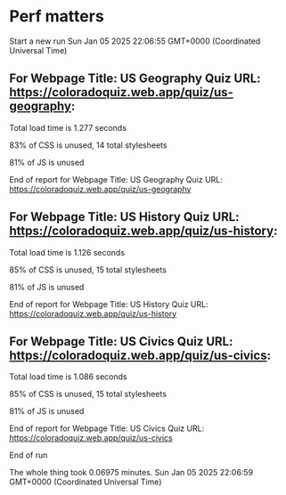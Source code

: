 # Perf matters


Start a new run
Sun Jan 05 2025 22:06:55 GMT+0000 (Coordinated Universal Time)








## For Webpage Title: US Geography Quiz URL: https://coloradoquiz.web.app/quiz/us-geography: 


Total load time is 1.277 seconds


83% of CSS is unused, 14 total stylesheets


81% of JS is unused


End of report for Webpage Title: US Geography Quiz URL: https://coloradoquiz.web.app/quiz/us-geography




## For Webpage Title: US History Quiz URL: https://coloradoquiz.web.app/quiz/us-history: 


Total load time is 1.126 seconds


85% of CSS is unused, 15 total stylesheets


81% of JS is unused


End of report for Webpage Title: US History Quiz URL: https://coloradoquiz.web.app/quiz/us-history




## For Webpage Title: US Civics Quiz URL: https://coloradoquiz.web.app/quiz/us-civics: 


Total load time is 1.086 seconds


85% of CSS is unused, 15 total stylesheets


81% of JS is unused


End of report for Webpage Title: US Civics Quiz URL: https://coloradoquiz.web.app/quiz/us-civics


End of run


The whole thing took 0.06975 minutes.
Sun Jan 05 2025 22:06:59 GMT+0000 (Coordinated Universal Time)




